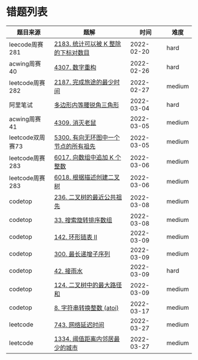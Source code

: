 # 错题列表

|  题目来源   | 题解  | 时间 | 难度 |
|  ----  | ----  | ---- |  ----  |
| leecode周赛281 | [2183. 统计可以被 K 整除的下标对数目](test/统计可以被K整除的下标对数目) | 2022-02-20 | hard |
| acwing周赛40 | [4307. 数字重构](test/数字重构) | 2022-02-26 | hard |
| leetcode周赛282 | [2187. 完成旅途的最少时间](test/完成旅途的最少时间) | 2022-02-27 | medium |
| 阿里笔试  | [多边形内等腰锐角三角形](test/多边形内等腰锐角三角形) | 2022-03-04 | hard |
| acwing周赛41  | [4309. 消灭老鼠](test/消灭老鼠) | 2022-03-05 | medium |
| leetcode双周赛73 | [5300. 有向无环图中一个节点的所有祖先](test/有向无环图中一个节点的所有祖先) | 2022-03-05 | medium |
| leetcode周赛283 | [6017. 向数组中追加 K 个整数](test/向数组中追加K个整数)  | 2022-03-06 | medium |
| leetcode周赛283 | [6018. 根据描述创建二叉树](test/根据描述创建二叉树) | 2022-03-06 | medium |
| codetop | [236. 二叉树的最近公共祖先](https://leetcode-cn.com/problems/lowest-common-ancestor-of-a-binary-tree) | 2022-03-08 | medium |
| codetop | [33. 搜索旋转排序数组](https://leetcode-cn.com/problems/search-in-rotated-sorted-array/) | 2022-03-08 | medium |
| codetop | [142. 环形链表 II](https://leetcode-cn.com/problems/linked-list-cycle-ii/) | 2022-03-09 | medium |
| codetop | [300. 最长递增子序列](https://leetcode-cn.com/problems/longest-increasing-subsequence/) | 2022-03-09 | medium |
| codetop | [42. 接雨水](https://leetcode-cn.com/problems/trapping-rain-water/) | 2022-03-09 | hard |
| codetop | [124. 二叉树中的最大路径和](https://leetcode-cn.com/problems/binary-tree-maximum-path-sum/) | 2022-03-09 | medium |
| codetop | [8. 字符串转换整数 (atoi)](https://leetcode-cn.com/problems/string-to-integer-atoi/) | 2022-03-17 | medium |
| leetcode | [743. 网络延迟时间](https://leetcode-cn.com/problems/network-delay-time/) | 2022-03-27 | medium |
| leetcode | [1334. 阈值距离内邻居最少的城市](https://leetcode-cn.com/problems/find-the-city-with-the-smallest-number-of-neighbors-at-a-threshold-distance/) | 2022-03-27 | medium |